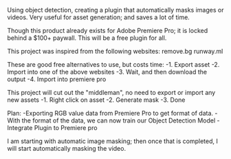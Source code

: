 Using object detection, creating a plugin that automatically masks images or videos. Very useful for asset generation; and saves a lot of time. 


Though this product already exists for Adobe Premiere Pro; it is locked behind a $100+ paywall. This will be a free plugin for all.  

This project was inspired from the following websites:
remove.bg
runway.ml

These are good free alternatives to use, but costs time:
  -1. Export asset
  -2. Import into one of the above websites
  -3. Wait, and then download the output
  -4. Import into premiere pro

This project will cut out the "middleman", no need to export or import any new assets
-1. Right click on asset
-2. Generate mask
-3. Done 

Plan:
  -Exporting RGB value data from Premiere Pro to get format of data. 
  -With the format of the data, we can now train our Object Detection Model 
  -Integrate Plugin to Premiere pro 

  I am starting with automatic image masking; then once that is completed, I will start automatically masking the video.
